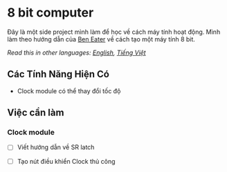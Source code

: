 # 8 bit computer

Đây là một side project mình làm để học về cách máy tính hoạt động. Mình làm theo hướng dẫn của [Ben Eater](http://eater.net) về cách tạo một máy tính 8 bit.

*Read this in other languages: [English](README.md), [Tiếng Việt](README.vn.md)*

## Các Tính Năng Hiện Có

* Clock module có thể thay đổi tốc độ

## Việc cần làm

### Clock module

- [ ] Viết hướng dẫn về SR latch

- [ ] Tạo nút điều khiển Clock thủ công